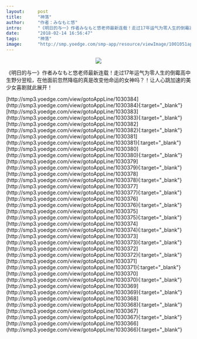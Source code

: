 ```yaml
---
layout:     post
title:      "神落"
author:     "作者：みなもと悠"
intro:      "《明日的与一》作者みなもと悠老师最新连载！走过17年运气为零人生的倒霉高中生野分翌桧，在他面前忽然降临的真是改变他命运的女神吗？！让人心跳加速的美少女喜剧就此展开！"
date:       "2018-02-14 16:56:47"
tags:       "神落"
image:      "http://smp.yoedge.com/smp-app/resource/viewImage/1001051appline.png"
---
```

<div style="text-align: center">
<p><img src="http://smp.yoedge.com/smp-app/resource/viewImage/1001051appline.png"/></p>
</div>
<p class="post-meta">
<span>《明日的与一》作者みなもと悠老师最新连载！走过17年运气为零人生的倒霉高中生野分翌桧，在他面前忽然降临的真是改变他命运的女神吗？！让人心跳加速的美少女喜剧就此展开！</span>
</p>
[http://smp3.yoedge.com/view/gotoAppLine/1030384](http://smp3.yoedge.com/view/gotoAppLine/1030384){:target="_blank"}
[http://smp3.yoedge.com/view/gotoAppLine/1030383](http://smp3.yoedge.com/view/gotoAppLine/1030383){:target="_blank"}
[http://smp3.yoedge.com/view/gotoAppLine/1030382](http://smp3.yoedge.com/view/gotoAppLine/1030382){:target="_blank"}
[http://smp3.yoedge.com/view/gotoAppLine/1030381](http://smp3.yoedge.com/view/gotoAppLine/1030381){:target="_blank"}
[http://smp3.yoedge.com/view/gotoAppLine/1030380](http://smp3.yoedge.com/view/gotoAppLine/1030380){:target="_blank"}
[http://smp3.yoedge.com/view/gotoAppLine/1030379](http://smp3.yoedge.com/view/gotoAppLine/1030379){:target="_blank"}
[http://smp3.yoedge.com/view/gotoAppLine/1030378](http://smp3.yoedge.com/view/gotoAppLine/1030378){:target="_blank"}
[http://smp3.yoedge.com/view/gotoAppLine/1030377](http://smp3.yoedge.com/view/gotoAppLine/1030377){:target="_blank"}
[http://smp3.yoedge.com/view/gotoAppLine/1030376](http://smp3.yoedge.com/view/gotoAppLine/1030376){:target="_blank"}
[http://smp3.yoedge.com/view/gotoAppLine/1030375](http://smp3.yoedge.com/view/gotoAppLine/1030375){:target="_blank"}
[http://smp3.yoedge.com/view/gotoAppLine/1030374](http://smp3.yoedge.com/view/gotoAppLine/1030374){:target="_blank"}
[http://smp3.yoedge.com/view/gotoAppLine/1030373](http://smp3.yoedge.com/view/gotoAppLine/1030373){:target="_blank"}
[http://smp3.yoedge.com/view/gotoAppLine/1030372](http://smp3.yoedge.com/view/gotoAppLine/1030372){:target="_blank"}
[http://smp3.yoedge.com/view/gotoAppLine/1030371](http://smp3.yoedge.com/view/gotoAppLine/1030371){:target="_blank"}
[http://smp3.yoedge.com/view/gotoAppLine/1030370](http://smp3.yoedge.com/view/gotoAppLine/1030370){:target="_blank"}
[http://smp3.yoedge.com/view/gotoAppLine/1030369](http://smp3.yoedge.com/view/gotoAppLine/1030369){:target="_blank"}
[http://smp3.yoedge.com/view/gotoAppLine/1030368](http://smp3.yoedge.com/view/gotoAppLine/1030368){:target="_blank"}
[http://smp3.yoedge.com/view/gotoAppLine/1030367](http://smp3.yoedge.com/view/gotoAppLine/1030367){:target="_blank"}
[http://smp3.yoedge.com/view/gotoAppLine/1030366](http://smp3.yoedge.com/view/gotoAppLine/1030366){:target="_blank"}



